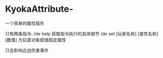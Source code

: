 # KyokaAttribute-
一个简单的属性插件

只有两条指令:
/de help  获取指令执行的具体细节
/de set [玩家名称] [属性名称] [数值]  为玩家对象赋值指定属性

只会影响近战伤害事件
